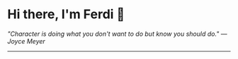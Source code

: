 <h1>Hi there, I'm Ferdi 👋</h1>

<p><em>
  "Character is doing what you don't want to do but know you should do." — Joyce Meyer
</em></p>

---
